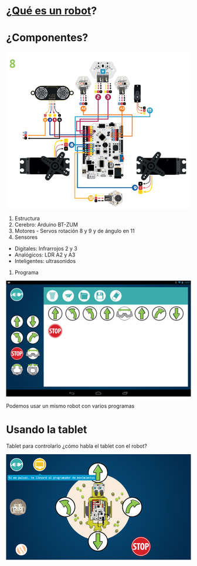 # ¿[Qué es un robot](https://create.kahoot.it/?_ga=1.26039358.2056625729.1452556026&deviceId=365ec0cb-25a2-47f5-8862-2a26ec6fe460#survey/bc3cc91c-6a19-4b4b-8dd4-621a4950a337)?

# ¿Componentes?

![componentes](./imagenes/EVO-guia-de-montje-10_ff.png)

1. Estructura
1. Cerebro: Arduino BT-ZUM
1. Motores - Servos rotación 8 y 9 y de ángulo en 11
1. Sensores
  * Digitales: Infrarrojos 2 y 3
  * Analógicos: LDR A2 y A3
  * Inteligentes: ultrasonidos
1. Programa

![programa](./imagenes/programa_movimientos.png)

Podemos usar un mismo robot con varios programas

# Usando la tablet

Tablet para controlarlo
¿cómo habla el tablet con el robot?

![robopad_diwo_programador.png](./imagenes/robopad_diwo_programador.png)
